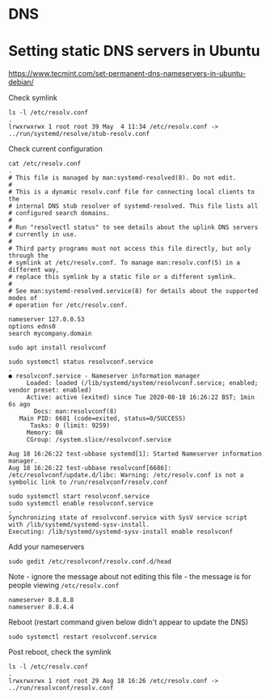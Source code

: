 # DNS

# Setting static DNS servers in Ubuntu

https://www.tecmint.com/set-permanent-dns-nameservers-in-ubuntu-debian/

Check symlink
```
ls -l /etc/resolv.conf
.
lrwxrwxrwx 1 root root 39 May  4 11:34 /etc/resolv.conf -> ../run/systemd/resolve/stub-resolv.conf
```

Check current configuration
```
cat /etc/resolv.conf
.
# This file is managed by man:systemd-resolved(8). Do not edit.
#
# This is a dynamic resolv.conf file for connecting local clients to the
# internal DNS stub resolver of systemd-resolved. This file lists all
# configured search domains.
#
# Run "resolvectl status" to see details about the uplink DNS servers
# currently in use.
#
# Third party programs must not access this file directly, but only through the
# symlink at /etc/resolv.conf. To manage man:resolv.conf(5) in a different way,
# replace this symlink by a static file or a different symlink.
#
# See man:systemd-resolved.service(8) for details about the supported modes of
# operation for /etc/resolv.conf.

nameserver 127.0.0.53
options edns0
search mycompany.domain
```

```
sudo apt install resolvconf
```

```
sudo systemctl status resolvconf.service
.
● resolvconf.service - Nameserver information manager
     Loaded: loaded (/lib/systemd/system/resolvconf.service; enabled; vendor preset: enabled)
     Active: active (exited) since Tue 2020-08-18 16:26:22 BST; 1min 6s ago
       Docs: man:resolvconf(8)
   Main PID: 6681 (code=exited, status=0/SUCCESS)
      Tasks: 0 (limit: 9259)
     Memory: 0B
     CGroup: /system.slice/resolvconf.service

Aug 18 16:26:22 test-ubbase systemd[1]: Started Nameserver information manager.
Aug 18 16:26:22 test-ubbase resolvconf[6686]: /etc/resolvconf/update.d/libc: Warning: /etc/resolv.conf is not a symbolic link to /run/resolvconf/resolv.conf
```

```
sudo systemctl start resolvconf.service
sudo systemctl enable resolvconf.service
.
Synchronizing state of resolvconf.service with SysV service script with /lib/systemd/systemd-sysv-install.
Executing: /lib/systemd/systemd-sysv-install enable resolvconf
```

Add your nameservers
```
sudo gedit /etc/resolvconf/resolv.conf.d/head
```

Note - ignore the message about not editing this file - the message is for people viewing `/etc/resolv.conf`
```
nameserver 8.8.8.8
nameserver 8.8.4.4
```

Reboot (restart command given below didn't appear to update the DNS)
```
sudo systemctl restart resolvconf.service
```

Post reboot, check the symlink
```
ls -l /etc/resolv.conf
.
lrwxrwxrwx 1 root root 29 Aug 18 16:26 /etc/resolv.conf -> ../run/resolvconf/resolv.conf
```
